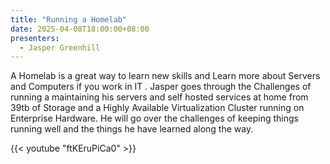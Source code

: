 ```yaml
---
title: "Running a Homelab"
date: 2025-04-08T18:00:00+08:00
presenters:
  - Jasper Greenhill
---
```


A Homelab is a great way to learn new skills and Learn more about
Servers and Computers if you work in IT . Jasper goes through the
Challenges of running a maintaining his servers and self hosted
services at home from 39tb of Storage and a Highly Available
Virtualization Cluster running on Enterprise Hardware. He will go over
the challenges of keeping things running well and the things he have
learned along the way.
<!--more-->

{{< youtube "ftKEruPiCa0" >}}
